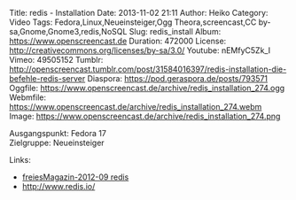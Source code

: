 Title: redis - Installation
Date: 2013-11-02 21:11
Author: Heiko
Category: Video
Tags: Fedora,Linux,Neueinsteiger,Ogg Theora,screencast,CC by-sa,Gnome,Gnome3,redis,NoSQL
Slug: redis_install
Album: https://www.openscreencast.de
Duration: 472000
License: http://creativecommons.org/licenses/by-sa/3.0/
Youtube: nEMfyC5Zk_I
Vimeo: 49505152
Tumblr: http://openscreencast.tumblr.com/post/31584016397/redis-installation-die-befehle-redis-server
Diaspora: https://pod.geraspora.de/posts/793571
Oggfile: https://www.openscreencast.de/archive/redis_installation_274.ogg
Webmfile: https://www.openscreencast.de/archive/redis_installation_274.webm
Image: https://www.openscreencast.de/archive/redis_installation_274.png

Ausgangspunkt: Fedora 17  
Zielgruppe: Neueinsteiger  

Links:

  * [freiesMagazin-2012-09 redis](http://www.freiesmagazin.de/mobil/freiesMagazin-2012-09.html#12_09_redis "Link zu freiesMagazin-2012-09" )
  * <http://www.redis.io/>


